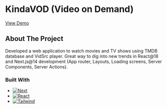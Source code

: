 # KindaVOD (Video on Demand)

[View Demo](https://kindavod.vercel.app)

## About The Project

Developed a web application to watch movies and TV shows using TMDB database and VidSrc player. Great way to dig into new trends in React@18 and Next.js@14 development (App router, Layouts, Loading screens, Server Components, Server Actions).

### Built With

- [![Next][Next.js]][Next-url]
- [![React][React.js]][React-url]
- [![Tailwind][Tailwind-css]][Tailwind-url]

<!-- MARKDOWN LINKS & IMAGES -->
<!-- https://www.markdownguide.org/basic-syntax/#reference-style-links -->

[Next.js]: https://img.shields.io/badge/next.js-20232A?style=for-the-badge&logo=nextdotjs&logoColor=white
[Next-url]: https://nextjs.org/
[React.js]: https://img.shields.io/badge/React-20232A?style=for-the-badge&logo=react&logoColor=61DAFB
[React-url]: https://reactjs.org/
[Tailwind-css]: https://img.shields.io/badge/TailwindCSS-20232A?style=for-the-badge&logo=tailwindcss&logoColor=06B6D4
[Tailwind-url]: https://tailwindcss.com/
